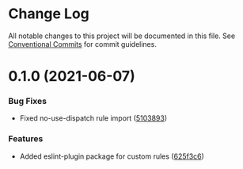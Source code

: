 # Change Log

All notable changes to this project will be documented in this file.
See [Conventional Commits](https://conventionalcommits.org) for commit guidelines.

# 0.1.0 (2021-06-07)

### Bug Fixes

- Fixed no-use-dispatch rule import ([5103893](https://github.com/LodoSoftware/javascript-style-guide/commit/5103893))

### Features

- Added eslint-plugin package for custom rules ([625f3c6](https://github.com/LodoSoftware/javascript-style-guide/commit/625f3c6))
